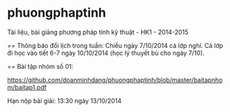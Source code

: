 phuongphaptinh
==============

Tài liệu, bài giảng phương pháp tính kỹ thuật - HK1 - 2014-2015

== Thông báo đổi lịch trong tuần:
Chiều ngày 7/10/2014 cả lớp nghỉ. Cả lớp đi học vào tiết 6-7 ngày 10/10/2014 (học lý thuyết bù cho ngày 7/10).

== Bài tập nhóm số 01:

https://github.com/doanminhdang/phuongphaptinh/blob/master/baitapnhom/baitap1.pdf

Hạn nộp bài giải: 13:30 ngày 13/10/2014
